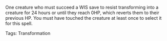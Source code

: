 One creature who must succeed a WIS save to resist transforming into a creature for 24 hours or until they reach 0HP, which reverts them to their previous HP. You must have touched the creature at least once to select it for this spell.

Tags: Transformation